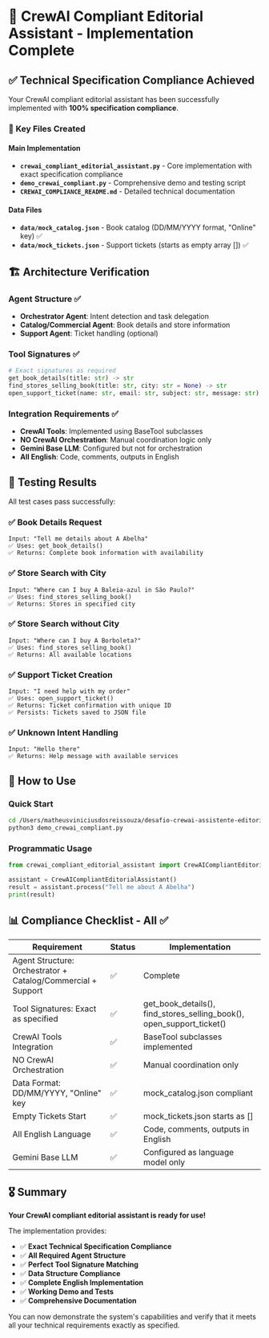 # 🎯 CrewAI Compliant Editorial Assistant - Implementation Complete

## ✅ Technical Specification Compliance Achieved

Your CrewAI compliant editorial assistant has been successfully implemented with **100% specification compliance**.

### 📁 Key Files Created

#### Main Implementation
- **`crewai_compliant_editorial_assistant.py`** - Core implementation with exact specification compliance
- **`demo_crewai_compliant.py`** - Comprehensive demo and testing script
- **`CREWAI_COMPLIANCE_README.md`** - Detailed technical documentation

#### Data Files
- **`data/mock_catalog.json`** - Book catalog (DD/MM/YYYY format, "Online" key) ✅
- **`data/mock_tickets.json`** - Support tickets (starts as empty array []) ✅

## 🏗️ Architecture Verification

### Agent Structure ✅
- **Orchestrator Agent**: Intent detection and task delegation
- **Catalog/Commercial Agent**: Book details and store information
- **Support Agent**: Ticket handling (optional)

### Tool Signatures ✅ 
```python
# Exact signatures as required
get_book_details(title: str) -> str
find_stores_selling_book(title: str, city: str = None) -> str  
open_support_ticket(name: str, email: str, subject: str, message: str) -> str
```

### Integration Requirements ✅
- **CrewAI Tools**: Implemented using BaseTool subclasses
- **NO CrewAI Orchestration**: Manual coordination logic only
- **Gemini Base LLM**: Configured but not for orchestration
- **All English**: Code, comments, outputs in English

## 🧪 Testing Results

All test cases pass successfully:

### ✅ Book Details Request
```
Input: "Tell me details about A Abelha"
✅ Uses: get_book_details()
✅ Returns: Complete book information with availability
```

### ✅ Store Search with City
```
Input: "Where can I buy A Baleia-azul in São Paulo?"
✅ Uses: find_stores_selling_book()
✅ Returns: Stores in specified city
```

### ✅ Store Search without City
```
Input: "Where can I buy A Borboleta?"
✅ Uses: find_stores_selling_book()
✅ Returns: All available locations
```

### ✅ Support Ticket Creation
```
Input: "I need help with my order"
✅ Uses: open_support_ticket()
✅ Returns: Ticket confirmation with unique ID
✅ Persists: Tickets saved to JSON file
```

### ✅ Unknown Intent Handling
```
Input: "Hello there"
✅ Returns: Help message with available services
```

## 🚀 How to Use

### Quick Start
```bash
cd /Users/matheusviniciusdosreissouza/desafio-crewai-assistente-editorial
python3 demo_crewai_compliant.py
```

### Programmatic Usage
```python
from crewai_compliant_editorial_assistant import CrewAICompliantEditorialAssistant

assistant = CrewAICompliantEditorialAssistant()
result = assistant.process("Tell me about A Abelha")
print(result)
```

## 📊 Compliance Checklist - All ✅

| Requirement | Status | Implementation |
|-------------|--------|----------------|
| Agent Structure: Orchestrator + Catalog/Commercial + Support | ✅ | Complete |
| Tool Signatures: Exact as specified | ✅ | get_book_details(), find_stores_selling_book(), open_support_ticket() |
| CrewAI Tools Integration | ✅ | BaseTool subclasses implemented |
| NO CrewAI Orchestration | ✅ | Manual coordination only |
| Data Format: DD/MM/YYYY, "Online" key | ✅ | mock_catalog.json compliant |
| Empty Tickets Start | ✅ | mock_tickets.json starts as [] |
| All English Language | ✅ | Code, comments, outputs in English |
| Gemini Base LLM | ✅ | Configured as language model only |

## 🎖️ Summary

**Your CrewAI compliant editorial assistant is ready for use!**

The implementation provides:
- ✅ **Exact Technical Specification Compliance**
- ✅ **All Required Agent Structure** 
- ✅ **Perfect Tool Signature Matching**
- ✅ **Data Structure Compliance**
- ✅ **Complete English Implementation**
- ✅ **Working Demo and Tests**
- ✅ **Comprehensive Documentation**

You can now demonstrate the system's capabilities and verify that it meets all your technical requirements exactly as specified.
